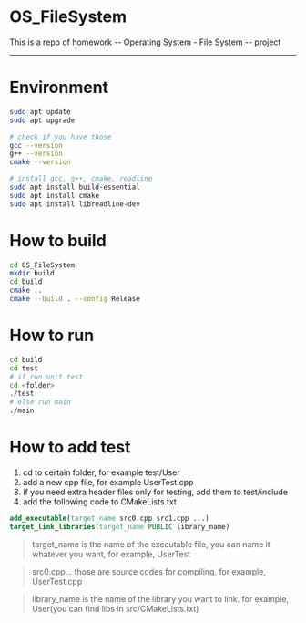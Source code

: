 # OS_FileSystem

This is a repo of homework -- Operating System - File System -- project

---

# Environment
```bash
sudo apt update
sudo apt upgrade

# check if you have those
gcc --version
g++ --version
cmake --version

# install gcc, g++, cmake, readline
sudo apt install build-essential
sudo apt install cmake
sudo apt install libreadline-dev
```

# How to build
```bash
cd OS_FileSystem
mkdir build
cd build
cmake ..
cmake --build . --config Release
```

# How to run
```bash
cd build
cd test
# if run unit test
cd <folder>
./test
# else run main
./main
```

# How to add test
1. cd to certain folder, for example test/User
2. add a new cpp file, for example UserTest.cpp
3. if you need extra header files only for testing, add them to test/include
4. add the following code to CMakeLists.txt
```cmake
add_executable(target_name src0.cpp src1.cpp ...)
target_link_libraries(target_name PUBLIC library_name)
```
>target_name is the name of the executable file, you can name it whatever you want, for example, UserTest
  
>src0.cpp... those are source codes for compiling. for example, UserTest.cpp

>library_name is the name of the library you want to link. for example, User(you can find libs in src/CMakeLists.txt)
